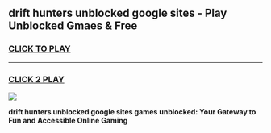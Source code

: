 
## drift hunters unblocked google sites - Play Unblocked Gmaes & Free
<h3>
<a href="https://news.freeplayer.one?title=drift_hunters_unblocked_google_sites&ref=16F">CLICK TO PLAY</a></h3>
<hr>

<h3>
<a href="https://news.freeplayer.one?title=drift_hunters_unblocked_google_sites&ref=16F">CLICK 2 PLAY</a>
  
</h3>

<a href="https://news.freeplayer.one?title=drift_hunters_unblocked_google_sites&ref=16F/"><img src="https://clearcache.store/games.png"></a>


**drift hunters unblocked google sites games unblocked: Your Gateway to Fun and Accessible Online Gaming**
